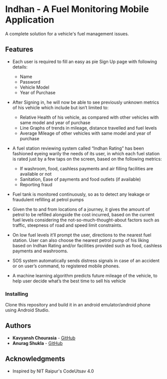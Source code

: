 # Indhan - A Fuel Monitoring Mobile Application

A complete solution for a vehicle's fuel management issues.

## Features
* Each user is required to fill an easy as pie Sign Up page with following details:
   * Name
   * Password
   * Vehicle Model
   * Year of Purchase
   
* After Signing in, he will now be able to see previously unknown metrics of his vehicle which include but isn’t limited to:
    * Relative Health of his vehicle, as compared with other vehicles with same model and year of purchase
    * Line Graphs of trends in mileage, distance travelled and fuel levels 
    * Average Mileage of other vehicles with same model and year of purchase
* A fuel station reviewing system called “Indhan Rating” has been fashioned eyeing warily the needs of its user, in which each fuel station is rated just by a few taps on the screen, based on the following metrics:
  * If washroom, food, cashless payments and air filling facilities are available or not
  * Sanitation, Ease of payments and food outlets (if available)
  * Reporting fraud
* Fuel tank is monitored continuously, so as to detect any leakage or fraudulent refilling at petrol pumps
* Given the to and from locations of a journey, it gives the amount of petrol to be refilled alongside the cost incurred, based on the current fuel levels considering the not-so-much-thought-about factors such as traffic, steepness of road and speed limit constraints.
* On low fuel levels it’ll prompt the user, directions to the nearest fuel station. User can also choose the nearest petrol pump of his liking based on Indhan Rating and/or facilities provided such as food, cashless payments and washrooms.
* SOS system automatically sends distress signals in case of an accident or on user’s command, to registered mobile phones.
* A machine learning algorithm predicts future mileage of the vehicle, to help user decide what’s the best time to sell his vehicle   

### Installing

Clone this repository and build it in an android emulator/android phone using Android Studio.

## Authors

* **Kavyansh Chourasia** - [GitHub](https://github.com/bunny98)
* **Anurag Shukla** - [GitHub](https://github.com/anuragshukla06)

## Acknowledgments

* Inspired by NIT Raipur's CodeUtsav 4.0 
